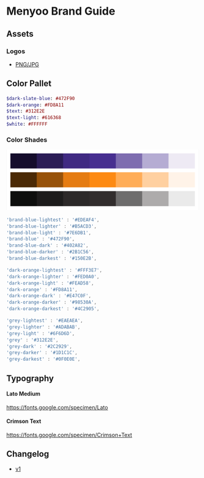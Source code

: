 # Menyoo Brand Guide

## Assets

### Logos

- [PNG/JPG](/assets/logo/)


## Color Pallet

```sass
$dark-slate-blue: #472F90
$dark-orange: #FD8A11
$text: #312E2E
$text-light: #616368
$white: #FFFFFF
```

### Color Shades

![menyoo-app-pallet.png](menyoo-app-pallet.png)

```js
'brand-blue-lightest' : '#EDEAF4',
'brand-blue-lighter' : '#B5ACD3',
'brand-blue-light' : '#7E6DB1',
'brand-blue' : '#472F90',
'brand-blue-dark' : '#402A82',
'brand-blue-darker' : '#2B1C56',
'brand-blue-darkest' : '#150E2B',
```

```js
'dark-orange-lightest' : '#FFF3E7',
'dark-orange-lighter' : '#FED0A0',
'dark-orange-light' : '#FEAD58',
'dark-orange' : '#FD8A11',
'dark-orange-dark' : '#E47C0F',
'dark-orange-darker' : '#98530A',
'dark-orange-darkest' : '#4C2905',
```

```js
'grey-lightest' : '#EAEAEA',
'grey-lighter' : '#ADABAB',
'grey-light' : '#6F6D6D',
'grey' : '#312E2E',
'grey-dark' : '#2C2929',
'grey-darker' : '#1D1C1C',
'grey-darkest' : '#0F0E0E',
```

## Typography

#### Lato Medium
https://fonts.google.com/specimen/Lato

#### Crimson Text
https://fonts.google.com/specimen/Crimson+Text


## Changelog

- [v1](https://github.com/vicainelli/menyoo-brand-guide/releases/tag/v1.0)
